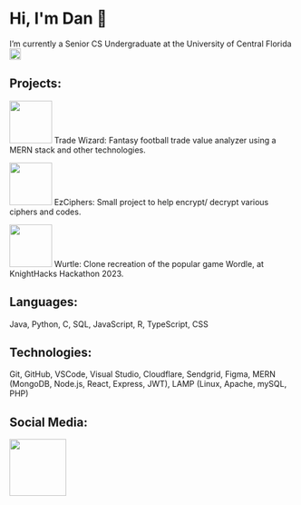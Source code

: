 # Hi, I'm Dan 👋
I’m currently a Senior CS Undergraduate at the University of Central Florida [<img src = "https://pbs.twimg.com/profile_images/1512434007601922051/xUY6RMuJ_400x400.png" width ="20">](https://www.ucf.edu)

## Projects:

[<img src = "https://github.com/user-attachments/assets/9a82a7a9-e95a-4e82-9902-ab428c3356f0" width = "75">](https://github.com/danmigus/team21largeproject)  Trade Wizard: Fantasy football trade value analyzer using a MERN stack and other technologies.

[<img src = "https://github.com/user-attachments/assets/ca6e8897-67e2-4050-9d95-c205846d4879" width = "75">](https://ezciphers.com/index.html)  EzCiphers: Small project to help encrypt/ decrypt various ciphers and codes. 

[<img src = "https://media4.giphy.com/media/8H1SPh0ysU9EoXMzVj/giphy.gif" width = "75">](https://github.com/adamess123/Wurtle)  Wurtle: Clone recreation of the popular game Wordle, at KnightHacks Hackathon 2023.

## Languages:

Java, Python, C, SQL, JavaScript, R, TypeScript, CSS

## Technologies: 

Git, GitHub, VSCode, Visual Studio, Cloudflare, Sendgrid, Figma, MERN (MongoDB, Node.js, React, Express, JWT), LAMP (Linux, Apache, mySQL, PHP)

## Social Media:

[<img src="https://user-images.githubusercontent.com/74038190/235294012-0a55e343-37ad-4b0f-924f-c8431d9d2483.gif" width="100">](https://www.linkedin.com/in/daniel-feng/)
